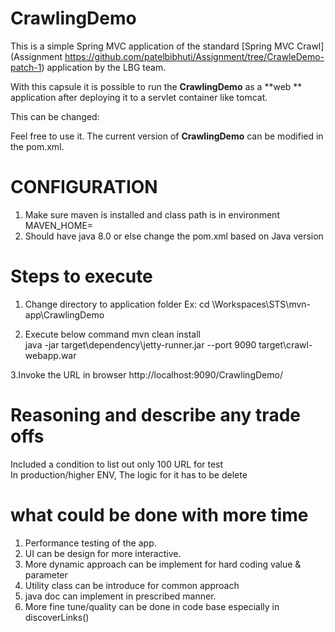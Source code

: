 CrawlingDemo
===============
This is a simple Spring MVC application of the standard [Spring MVC Crawl](Assignment https://github.com/patelbibhuti/Assignment/tree/CrawleDemo-patch-1) application by the LBG team. 

With this capsule it is possible to run the **CrawlingDemo** as a **web ** application after deploying it to a servlet container like tomcat.

This can be changed:
 	
Feel free to use it. The current version of **CrawlingDemo** can be modified in the pom.xml.

CONFIGURATION
=============
1. Make sure maven is installed and class path is in environment    
MAVEN_HOME=<Maven path installed location>
2. Should have java 8.0 or else change the pom.xml based on Java version

Steps to execute
================
1. Change directory to application folder 
Ex: cd \Workspaces\STS\mvn-app\CrawlingDemo

2. Execute below command 
mvn clean install  
java -jar target\dependency\jetty-runner.jar --port 9090 target\crawl-webapp.war

3.Invoke the URL in browser
http://localhost:9090/CrawlingDemo/

Reasoning and describe any trade offs
=========================================
Included a condition to list out only 100 URL for test  
In production/higher ENV,  The logic for it has to be delete  

what could be done with more time
=================================
1. Performance testing of the app.
2. UI can be design for more interactive.
3. More dynamic approach can be implement for hard coding value & parameter 
4. Utility class can be introduce for common approach
5. java doc can implement in prescribed manner.
6. More fine tune/quality can be done in code base especially in discoverLinks() 
